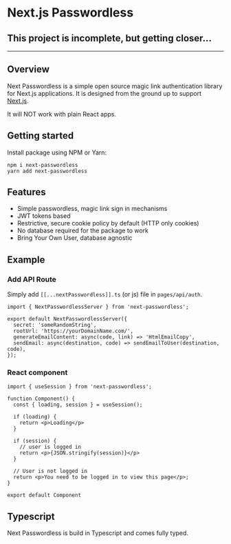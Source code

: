 # Next.js Passwordless

## This project is incomplete, but getting closer...
----
## Overview
Next Passwordless is a simple open source magic link authentication library for Next.js applications.
It is designed from the ground up to support [Next.js](https://nextjs.org/).

It will NOT work with plain React apps.

## Getting started
Install package using NPM or Yarn:
```
npm i next-passwordless
yarn add next-passwordless
```

## Features
- Simple passwordless, magic link sign in mechanisms
- JWT tokens based
- Restrictive, secure cookie policy by default (HTTP only cookies)
- No database required for the package to work
- Bring Your Own User, database agnostic

## Example

### Add API Route
Simply add `[[...nextPasswordless]].ts` (or js) file in `pages/api/auth`.

```
import { NextPasswordlessServer } from 'next-passwordless';

export default NextPasswordlessServer({
  secret: 'someRandomString',
  rootUrl: 'https://yourDomainName.com/',
  generateEmailContent: async(code, link) => 'HtmlEmailCopy',
  sendEmail: async(destination, code) => sendEmailToUser(destination, code),
});
```

### React component
```
import { useSession } from 'next-passwordless';

function Component() {
  const { loading, session } = useSession();

  if (loading) {
    return <p>Loading</p>
  }

  if (session) {
    // user is logged in
    return <p>{JSON.stringify(session)}</p>
  }

  // User is not logged in
  return <p>You need to be logged in to view this page</p>;
}

export default Component
```

## Typescript
Next Passwordless is build in Typescript and comes fully typed.